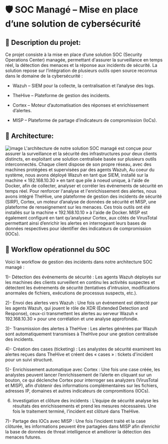 # 🛡️ SOC Managé – Mise en place d’une solution de cybersécurité

## 📌 Description du projet:

Ce projet consiste à la mise en place d’une solution SOC (Security Operations Center) managée, permettant d'assurer la surveillance en temps réel, la détection des menaces et la réponse aux incidents de sécurité.
La solution repose sur l’intégration de plusieurs outils open source reconnus dans le domaine de la cybersécurité :

- Wazuh – SIEM pour la collecte, la centralisation et l’analyse des logs.

- TheHive – Plateforme de gestion des incidents.

- Cortex – Moteur d’automatisation des réponses et enrichissement d’alertes.

- MISP – Plateforme de partage d’indicateurs de compromission (IoCs).

## 🧱 Architecture:
![image](https://github.com/user-attachments/assets/a5be5e80-0a3c-4a06-84f4-058c0e4f9908)
L'architecture de notre solution SOC managé est conçue pour assurer la surveillance et la sécurité des infrastructures pour deux clients distincts, en exploitant une solution centralisée basée sur plusieurs outils interconnectés. Chaque client dispose de son propre réseau, avec des machines protégées et supervisées par des agents Wazuh, Au coeur du système, nous avons déployé Wazuh en tant que SIEM, installé sur la machine « 192.168.10.30 » en tant que pile à noeud unique, à l'aide de Docker, afin de collecter, analyser et corréler les événements de sécurité en temps réel. Pour renforcer l'analyse et l'enrichissement des alertes, nous avons intégré TheHive, une plateforme de gestion des incidents de sécurité (SIRP), Cortex, un moteur d’analyse de données de sécurité et MISP, une plateforme de renseignement sur les menaces. Ces trois outils ont été installés sur la machine « 192.168.10.10 » à l'aide de Docker. MISP est également configuré en tant qu’analyseur Cortex, aux côtés de VirusTotal permettant ainsi d’enrichir les alertes en interrogeant leurs bases de données respectives pour identifier des indicateurs de compromission (IOCs).

## 🔄 Workflow opérationnel du SOC

Voici le workflow de gestion des incidents dans notre architecture SOC managé :

1)-  Détection des événements de sécurité : Les agents Wazuh déployés sur les machines des clients surveillent en continu les activités suspectes et détectent les événements de sécurité (tentatives d’intrusion, modifications anormales de fichiers, exécutions de processus suspects, etc.).


2)-  Envoi des alertes vers Wazuh : Une fois un événement est détecté par les agents Wazuh, qui jouent le rôle de XDR (Extended Detection and Response), ceux-ci transmettent les alertes au serveur Wazuh « 192.168.10.30 » pour une corrélation et une analyse approfondie.


3)- Transmission des alertes à TheHive : Les alertes générées par Wazuh sont automatiquement transmises à TheHive pour une gestion centralisée des incidents.


4)- Création des cases (ticketing) : Les analystes de sécurité examinent les alertes reçues dans TheHive et créent des « cases » : tickets d'incident pour un suivi structuré.


5)- Enrichissement automatique avec Cortex : Une fois une case créée, les analystes peuvent lancer l’enrichissement de l’alerte en cliquant sur un bouton, ce qui déclenche Cortex pour interroger ses analyzers 
(VirusTotal et MISP), afin d’obtenir des informations complémentaires sur les fichiers, adresses IP, domaines et autres indicateurs de compromitions (IOCs).


6) Investigation et clôture des incidents : L’équipe de sécurité analyse les résultats des enrichissements et prend les mesures nécessaires. Une fois le traitement terminé, l’incident est clôturé dans TheHive.


7)- Partage des IOCs avec MISP : Une fois l’incident traité et la case clôturée, les informations peuvent être partagées dans MISP afin d’enrichir la base de données de threat intelligence et améliorer la détection des menaces futures.



